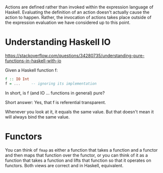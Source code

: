 Actions are defined rather than invoked within the expression language of Haskell. Evaluating the definition of an action doesn't actually cause the action to happen. Rather, the invocation of actions takes place outside of the expression evaluation we have considered up to this point.

# Understanding Haskell IO

https://stackoverflow.com/questions/34280735/understanding-pure-functions-in-haskell-with-io

Given a Haskell function f:

```haskell
f :: IO Int
f = ...     -- ignoring its implementation
```

In short, is f (and IO ... functions in general) pure?

Short answer: Yes, that f is referential transparent.

Whenever you look at it, it equals the same value.
But that doesn't mean it will always bind the same value.

# Functors
You can think of `fmap` as either a function that takes a function and a functor and then maps that function over the functor, or you can think of it as a function that takes a function and lifts that function so that it operates on functors. Both views are correct and in Haskell, equivalent.